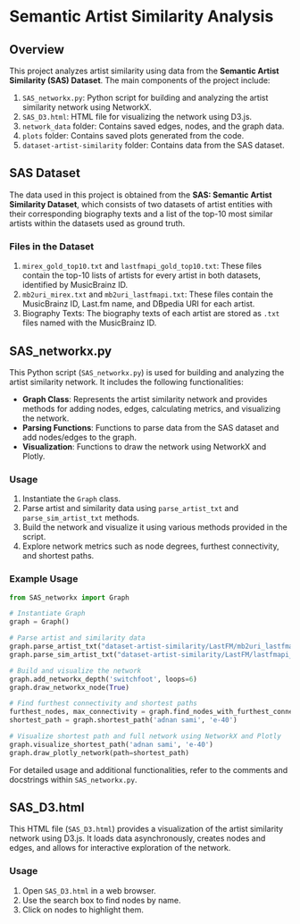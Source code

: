 # Semantic Artist Similarity Analysis

## Overview

This project analyzes artist similarity using data from the **Semantic Artist Similarity (SAS) Dataset**. The main components of the project include:

1. `SAS_networkx.py`: Python script for building and analyzing the artist similarity network using NetworkX.
2. `SAS_D3.html`: HTML file for visualizing the network using D3.js.
3. `network_data` folder: Contains saved edges, nodes, and the graph data.
4. `plots` folder: Contains saved plots generated from the code.
5. `dataset-artist-similarity` folder: Contains data from the SAS dataset.

## SAS Dataset

The data used in this project is obtained from the **SAS: Semantic Artist Similarity Dataset**, which consists of two datasets of artist entities with their corresponding biography texts and a list of the top-10 most similar artists within the datasets used as ground truth.

### Files in the Dataset

1. `mirex_gold_top10.txt` and `lastfmapi_gold_top10.txt`: These files contain the top-10 lists of artists for every artist in both datasets, identified by MusicBrainz ID.
2. `mb2uri_mirex.txt` and `mb2uri_lastfmapi.txt`: These files contain the MusicBrainz ID, Last.fm name, and DBpedia URI for each artist.
3. Biography Texts: The biography texts of each artist are stored as `.txt` files named with the MusicBrainz ID.

## SAS_networkx.py

This Python script (`SAS_networkx.py`) is used for building and analyzing the artist similarity network. It includes the following functionalities:

- **Graph Class**: Represents the artist similarity network and provides methods for adding nodes, edges, calculating metrics, and visualizing the network.
- **Parsing Functions**: Functions to parse data from the SAS dataset and add nodes/edges to the graph.
- **Visualization**: Functions to draw the network using NetworkX and Plotly.

### Usage

1. Instantiate the `Graph` class.
2. Parse artist and similarity data using `parse_artist_txt` and `parse_sim_artist_txt` methods.
3. Build the network and visualize it using various methods provided in the script.
4. Explore network metrics such as node degrees, furthest connectivity, and shortest paths.

### Example Usage

```python
from SAS_networkx import Graph

# Instantiate Graph
graph = Graph()

# Parse artist and similarity data
graph.parse_artist_txt("dataset-artist-similarity/LastFM/mb2uri_lastfmapi.txt")
graph.parse_sim_artist_txt("dataset-artist-similarity/LastFM/lastfmapi_gold.txt", num_similar=5)

# Build and visualize the network
graph.add_networkx_depth('switchfoot', loops=6)
graph.draw_networkx_node(True)

# Find furthest connectivity and shortest paths
furthest_nodes, max_connectivity = graph.find_nodes_with_furthest_connectivity()
shortest_path = graph.shortest_path('adnan sami', 'e-40')

# Visualize shortest path and full network using NetworkX and Plotly
graph.visualize_shortest_path('adnan sami', 'e-40')
graph.draw_plotly_network(path=shortest_path)
```

For detailed usage and additional functionalities, refer to the comments and docstrings within `SAS_networkx.py`.

## SAS_D3.html

This HTML file (`SAS_D3.html`) provides a visualization of the artist similarity network using D3.js. It loads data asynchronously, creates nodes and edges, and allows for interactive exploration of the network.

### Usage

1. Open `SAS_D3.html` in a web browser.
2. Use the search box to find nodes by name.
3. Click on nodes to highlight them.
